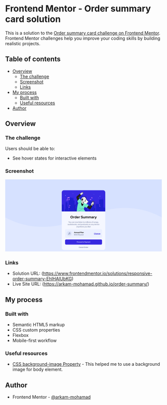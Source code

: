 # Frontend Mentor - Order summary card solution

This is a solution to the [Order summary card challenge on Frontend Mentor](https://www.frontendmentor.io/challenges/order-summary-component-QlPmajDUj). Frontend Mentor challenges help you improve your coding skills by building realistic projects. 

## Table of contents

- [Overview](#overview)
  - [The challenge](#the-challenge)
  - [Screenshot](#screenshot)
  - [Links](#links)
- [My process](#my-process)
  - [Built with](#built-with)
  - [Useful resources](#useful-resources)
- [Author](#author)

## Overview

### The challenge

Users should be able to:

- See hover states for interactive elements

### Screenshot

![](./site_screenshot.png)

### Links

- Solution URL: (https://www.frontendmentor.io/solutions/responsive-order-summary-EhlHAlUbKG)
- Live Site URL: (https://arkam-mohamad.github.io/order-summary/)

## My process

### Built with

- Semantic HTML5 markup
- CSS custom properties
- Flexbox
- Mobile-first workflow

### Useful resources

- [CSS background-image Property](https://www.w3schools.com/cssref/pr_background-image.php) - This helped me to use a background image for body element.

## Author

- Frontend Mentor - [@arkam-mohamad](https://www.frontendmentor.io/profile/arkam-mohamad)
